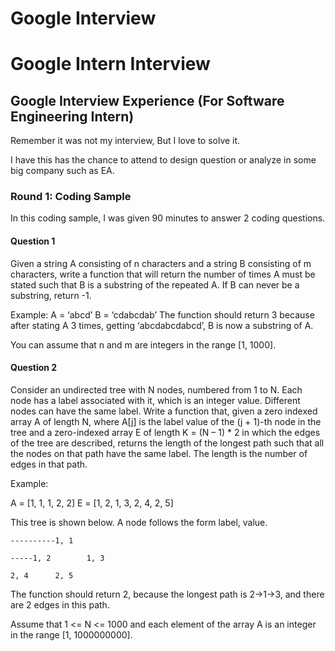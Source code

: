 # Google Interview

# Google Intern Interview

## Google Interview Experience (For Software Engineering Intern)

Remember it was not my interview, But I love to solve it.

I have this has the chance to attend to design question or analyze in some big company such as EA.

### Round 1: Coding Sample

In this coding sample, I was given 90 minutes to answer 2 coding questions.

#### Question 1

Given a string A consisting of n characters and a string B consisting of m characters, write a function that will return the number of times A must be stated such that B is a substring of the repeated A. If B can never be a substring, return -1.

Example:
A = ‘abcd’
B = ‘cdabcdab’
The function should return 3 because after stating A 3 times, getting ‘abcdabcdabcd’, B is now a substring of A.

You can assume that n and m are integers in the range [1, 1000].

#### Question 2

Consider an undirected tree with N nodes, numbered from 1 to N. Each node has a label associated with it, which is an integer value. Different nodes can have the same label. Write a function that, given a zero indexed array A of length N, where A[j] is the label value of the (j + 1)-th node in the tree and a zero-indexed array E of length K = (N – 1) * 2 in which the edges of the tree are described, returns the length of the longest path such that all the nodes on that path have the same label. The length is the number of edges in that path.

Example:

A = [1, 1, 1, 2, 2]
E = [1, 2, 1, 3, 2, 4, 2, 5]

This tree is shown below. A node follows the form label, value.

```
----------1, 1

-----1, 2        1, 3

2, 4      2, 5
```

The function should return 2, because the longest path is 2->1->3, and there are 2 edges in this path.

Assume that 1 <= N <= 1000 and each element of the array A is an integer in the range [1, 1000000000].

 
